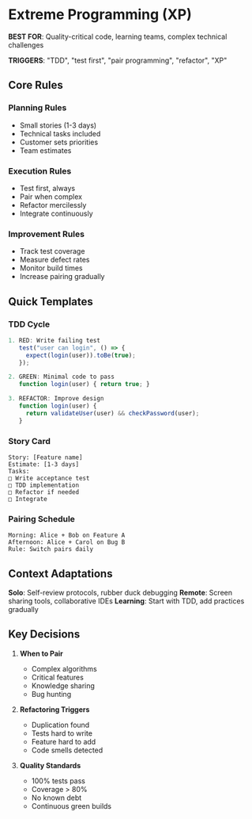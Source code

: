 # Extreme Programming (XP)

**BEST FOR**: Quality-critical code, learning teams, complex technical
challenges

**TRIGGERS**: "TDD", "test first", "pair programming", "refactor", "XP"

## Core Rules

### Planning Rules

- Small stories (1-3 days)
- Technical tasks included
- Customer sets priorities
- Team estimates

### Execution Rules

- Test first, always
- Pair when complex
- Refactor mercilessly
- Integrate continuously

### Improvement Rules

- Track test coverage
- Measure defect rates
- Monitor build times
- Increase pairing gradually

## Quick Templates

### TDD Cycle

```javascript
1. RED: Write failing test
   test("user can login", () => {
     expect(login(user)).toBe(true);
   });

2. GREEN: Minimal code to pass
   function login(user) { return true; }

3. REFACTOR: Improve design
   function login(user) {
     return validateUser(user) && checkPassword(user);
   }
```

### Story Card

```text
Story: [Feature name]
Estimate: [1-3 days]
Tasks:
□ Write acceptance test
□ TDD implementation
□ Refactor if needed
□ Integrate
```

### Pairing Schedule

```text
Morning: Alice + Bob on Feature A
Afternoon: Alice + Carol on Bug B
Rule: Switch pairs daily
```

## Context Adaptations

**Solo**: Self-review protocols, rubber duck debugging **Remote**: Screen
sharing tools, collaborative IDEs **Learning**: Start with TDD, add practices
gradually

## Key Decisions

1. **When to Pair**
   - Complex algorithms
   - Critical features
   - Knowledge sharing
   - Bug hunting

2. **Refactoring Triggers**
   - Duplication found
   - Tests hard to write
   - Feature hard to add
   - Code smells detected

3. **Quality Standards**
   - 100% tests pass
   - Coverage > 80%
   - No known debt
   - Continuous green builds
